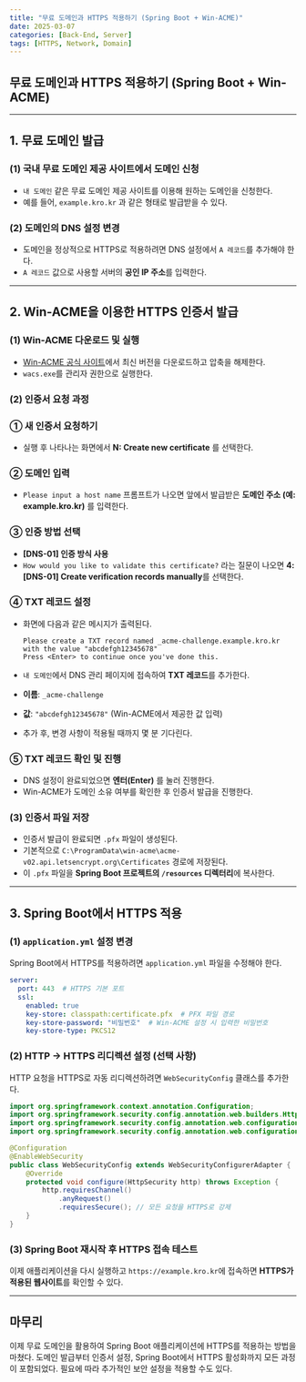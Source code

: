 ```yaml
---
title: "무료 도메인과 HTTPS 적용하기 (Spring Boot + Win-ACME)"
date: 2025-03-07
categories: [Back-End, Server]
tags: [HTTPS, Network, Domain]
---
```


## 무료 도메인과 HTTPS 적용하기 (Spring Boot + Win-ACME)

---

## 1. 무료 도메인 발급 

### (1) 국내 무료 도메인 제공 사이트에서 도메인 신청 

- `내 도메인` 같은 무료 도메인 제공 사이트를 이용해 원하는 도메인을 신청한다.
- 예를 들어, `example.kro.kr` 과 같은 형태로 발급받을 수 있다.

### (2) 도메인의 DNS 설정 변경

- 도메인을 정상적으로 HTTPS로 적용하려면 DNS 설정에서 `A 레코드`를 추가해야 한다.
- `A 레코드` 값으로 사용할 서버의 **공인 IP 주소**를 입력한다.

---

## 2. Win-ACME을 이용한 HTTPS 인증서 발급 

### (1) Win-ACME 다운로드 및 실행

- [Win-ACME 공식 사이트](https://www.win-acme.com/)에서 최신 버전을 다운로드하고 압축을 해제한다.
- `wacs.exe`를 관리자 권한으로 실행한다.

### (2) 인증서 요청 과정

### ① 새 인증서 요청하기

- 실행 후 나타나는 화면에서 **N: Create new certificate** 를 선택한다.

### ② 도메인 입력

- `Please input a host name` 프롬프트가 나오면 앞에서 발급받은 **도메인 주소 (예: example.kro.kr)** 를 입력한다.

### ③ 인증 방법 선택

- **[DNS-01] 인증 방식 사용**
- `How would you like to validate this certificate?` 라는 질문이 나오면 **4: [DNS-01] Create verification records manually**를 선택한다.

### ④ TXT 레코드 설정

- 화면에 다음과 같은 메시지가 출력된다.
    
    ```
    Please create a TXT record named _acme-challenge.example.kro.kr with the value "abcdefgh12345678"
    Press <Enter> to continue once you've done this.
    
    ```
    
- `내 도메인`에서 DNS 관리 페이지에 접속하여 **TXT 레코드**를 추가한다.
- **이름**: `_acme-challenge`
- **값**: `"abcdefgh12345678"` (Win-ACME에서 제공한 값 입력)
- 추가 후, 변경 사항이 적용될 때까지 몇 분 기다린다.

### ⑤ TXT 레코드 확인 및 진행

- DNS 설정이 완료되었으면 **엔터(Enter)** 를 눌러 진행한다.
- Win-ACME가 도메인 소유 여부를 확인한 후 인증서 발급을 진행한다.

### (3) 인증서 파일 저장

- 인증서 발급이 완료되면 `.pfx` 파일이 생성된다.
- 기본적으로 `C:\ProgramData\win-acme\acme-v02.api.letsencrypt.org\Certificates` 경로에 저장된다.
- 이 `.pfx` 파일을 **Spring Boot 프로젝트의 `/resources` 디렉터리**에 복사한다.

---

## 3. Spring Boot에서 HTTPS 적용

### (1) `application.yml` 설정 변경

Spring Boot에서 HTTPS를 적용하려면 `application.yml` 파일을 수정해야 한다.

```yaml
server:
  port: 443  # HTTPS 기본 포트
  ssl:
    enabled: true
    key-store: classpath:certificate.pfx  # PFX 파일 경로
    key-store-password: "비밀번호"  # Win-ACME 설정 시 입력한 비밀번호
    key-store-type: PKCS12

```

### (2) HTTP → HTTPS 리디렉션 설정 (선택 사항)

HTTP 요청을 HTTPS로 자동 리디렉션하려면 `WebSecurityConfig` 클래스를 추가한다.

```java
import org.springframework.context.annotation.Configuration;
import org.springframework.security.config.annotation.web.builders.HttpSecurity;
import org.springframework.security.config.annotation.web.configuration.EnableWebSecurity;
import org.springframework.security.config.annotation.web.configuration.WebSecurityConfigurerAdapter;

@Configuration
@EnableWebSecurity
public class WebSecurityConfig extends WebSecurityConfigurerAdapter {
    @Override
    protected void configure(HttpSecurity http) throws Exception {
        http.requiresChannel()
            .anyRequest()
            .requiresSecure(); // 모든 요청을 HTTPS로 강제
    }
}

```

### (3) Spring Boot 재시작 후 HTTPS 접속 테스트

이제 애플리케이션을 다시 실행하고 `https://example.kro.kr`에 접속하면 **HTTPS가 적용된 웹사이트**를 확인할 수 있다.

---

## 마무리

이제 무료 도메인을 활용하여 Spring Boot 애플리케이션에 HTTPS를 적용하는 방법을 마쳤다. 도메인 발급부터 인증서 설정, Spring Boot에서 HTTPS 활성화까지 모든 과정이 포함되었다. 필요에 따라 추가적인 보안 설정을 적용할 수도 있다.
